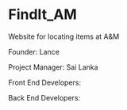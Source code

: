 # FindIt_AM
Website for locating items at A&amp;M

Founder: 
Lance

Project Manager: 
Sai Lanka

Front End Developers:

Back End Developers:
